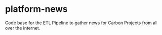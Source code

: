 # platform-news
Code base for the ETL Pipeline to gather news for Carbon Projects from all over the internet. 
